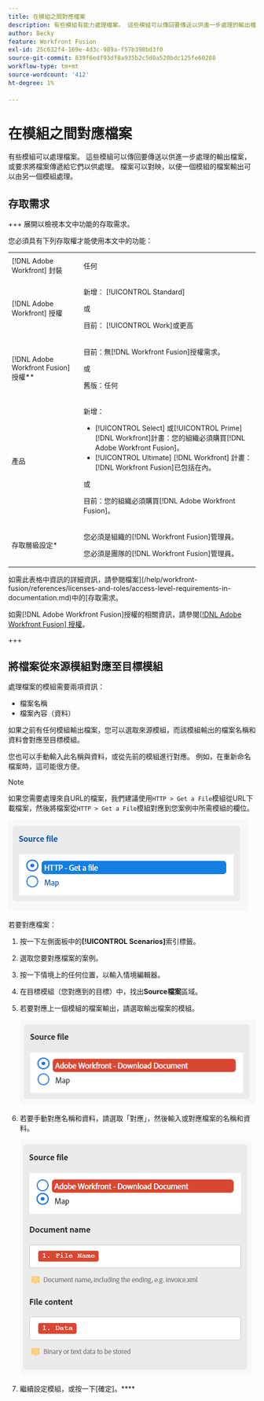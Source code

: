 ```yaml
---
title: 在模組之間對應檔案
description: 有些模組有能力處理檔案。 這些模組可以傳回要傳送以供進一步處理的輸出檔案，或要求將檔案傳遞給它們以供處理。 這些模組必須彼此對應，才能共同處理檔案。
author: Becky
feature: Workfront Fusion
exl-id: 25c632f4-169e-4d3c-989a-f57b398bd3f0
source-git-commit: 839f6edf93df8a935b2c5d0a520bdc125fe60288
workflow-type: tm+mt
source-wordcount: '412'
ht-degree: 1%

---
```


# 在模組之間對應檔案

有些模組可以處理檔案。 這些模組可以傳回要傳送以供進一步處理的輸出檔案，或要求將檔案傳遞給它們以供處理。 檔案可以對映，以便一個模組的檔案輸出可以由另一個模組處理。

## 存取需求

+++ 展開以檢視本文中功能的存取需求。

您必須具有下列存取權才能使用本文中的功能：

<table style="table-layout:auto">
 <col> 
 <col> 
 <tbody> 
  <tr> 
   <td role="rowheader">[!DNL Adobe Workfront] 封裝</td> 
   <td> <p>任何</p> </td> 
  </tr> 
  <tr data-mc-conditions=""> 
   <td role="rowheader">[!DNL Adobe Workfront] 授權</td> 
   <td> <p>新增： [!UICONTROL Standard]</p><p>或</p><p>目前： [!UICONTROL Work]或更高</p> </td> 
  </tr> 
  <tr> 
   <td role="rowheader">[!DNL Adobe Workfront Fusion] 授權**</td> 
   <td>
   <p>目前：無[!DNL Workfront Fusion]授權需求。</p>
   <p>或</p>
   <p>舊版：任何 </p>
   </td> 
  </tr> 
  <tr> 
   <td role="rowheader">產品</td> 
   <td>
   <p>新增：</p> <ul><li>[!UICONTROL Select] 或[!UICONTROL Prime] [!DNL Workfront]計畫：您的組織必須購買[!DNL Adobe Workfront Fusion]。</li><li>[!UICONTROL Ultimate] [!DNL Workfront] 計畫： [!DNL Workfront Fusion]已包括在內。</li></ul>
   <p>或</p>
   <p>目前：您的組織必須購買[!DNL Adobe Workfront Fusion]。</p>
   </td> 
  </tr>
  <tr data-mc-conditions=""> 
   <td role="rowheader">存取層級設定*</td> 
   <td> 
     <p>您必須是組織的[!DNL Workfront Fusion]管理員。</p>
     <p>您必須是團隊的[!DNL Workfront Fusion]管理員。</p>
   </td> 
  </tr> 
   </td> 
  </tr> 
 </tbody> 
</table>

如需此表格中資訊的詳細資訊，請參閱檔案](/help/workfront-fusion/references/licenses-and-roles/access-level-requirements-in-documentation.md)中的[存取需求。

如需[!DNL Adobe Workfront Fusion]授權的相關資訊，請參閱[[!DNL Adobe Workfront Fusion] 授權](/help/workfront-fusion/set-up-and-manage-workfront-fusion/licensing-operations-overview/license-automation-vs-integration.md)。

+++

## 將檔案從來源模組對應至目標模組

處理檔案的模組需要兩項資訊：

* 檔案名稱
* 檔案內容（資料）

如果之前有任何模組輸出檔案，您可以選取來源模組，而該模組輸出的檔案名稱和資料會對應至目標模組。

您也可以手動輸入此名稱與資料，或從先前的模組進行對應。 例如，在重新命名檔案時，這可能很方便。

>[!NOTE]
>
>如果您需要處理來自URL的檔案，我們建議使用`HTTP > Get a File`模組從URL下載檔案，然後將檔案從`HTTP > Get a File`模組對應到您案例中所需模組的欄位。
>
>![對應檔案](assets/map-source-file.png)

若要對應檔案：

1. 按一下左側面板中的&#x200B;**[!UICONTROL Scenarios]**&#x200B;索引標籤。
1. 選取您要對應檔案的案例。
1. 按一下情境上的任何位置，以輸入情境編輯器。
1. 在目標模組（您對應到的目標）中，找出&#x200B;**Source檔案**&#x200B;區域。
1. 若要對應上一個模組的檔案輸出，請選取輸出檔案的模組。

   ![](assets/wf-download-document.png)

1. 若要手動對應名稱和資料，請選取「對應」，然後輸入或對應檔案的名稱和資料。

   ![](assets/use-the-map-option.png)

1. 繼續設定模組，或按一下[確定]。****
